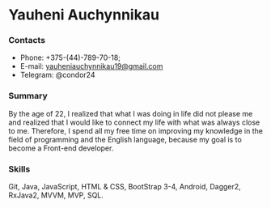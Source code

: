 # Yauheni Auchynnikau

### Contacts
* Phone: +375-(44)-789-70-18;
* E-mail: yauheniauchynnikau19@gmail.com
* Telegram: @condor24
### Summary
  By the age of 22, I realized that what
  I was doing in life did not please me and realized that
  I would like to connect my life with what was always
  close to me. Therefore, I spend all my free
  time on improving my knowledge in the field
  of programming and the English language,
  because my goal is to become a Front-end developer.

### Skills

Git, Java, JavaScript, HTML & CSS, BootStrap 3-4,
Android, Dagger2, RxJava2, MVVM, MVP, SQL.